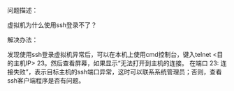 问题描述：


虚拟机为什么使用ssh登录不了？


解决办法：

发现使用ssh登录虚拟机异常后，可以在本机上使用cmd控制台，键入telnet <目的主机IP> 23。然后查看屏幕，如果显示“无法打开到主机的连接。 在端口 23: 连接失败”，表示目标主机的ssh端口异常，这时可以联系系统管理员；否则，查看ssh客户端程序是否有问题。
